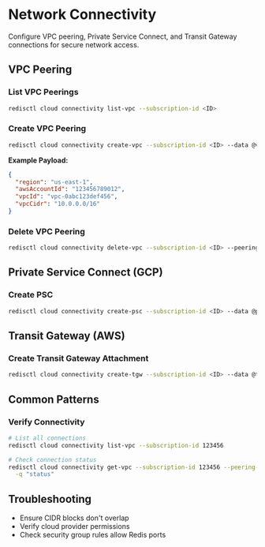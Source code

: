 # Network Connectivity

Configure VPC peering, Private Service Connect, and Transit Gateway connections for secure network access.

## VPC Peering

### List VPC Peerings

```bash
redisctl cloud connectivity list-vpc --subscription-id <ID>
```

### Create VPC Peering

```bash
redisctl cloud connectivity create-vpc --subscription-id <ID> --data @vpc.json --wait
```

**Example Payload:**
```json
{
  "region": "us-east-1",
  "awsAccountId": "123456789012",
  "vpcId": "vpc-0abc123def456",
  "vpcCidr": "10.0.0.0/16"
}
```

### Delete VPC Peering

```bash
redisctl cloud connectivity delete-vpc --subscription-id <ID> --peering-id <PEERING_ID> --wait
```

## Private Service Connect (GCP)

### Create PSC

```bash
redisctl cloud connectivity create-psc --subscription-id <ID> --data @psc.json --wait
```

## Transit Gateway (AWS)

### Create Transit Gateway Attachment

```bash
redisctl cloud connectivity create-tgw --subscription-id <ID> --data @tgw.json --wait
```

## Common Patterns

### Verify Connectivity

```bash
# List all connections
redisctl cloud connectivity list-vpc --subscription-id 123456

# Check connection status
redisctl cloud connectivity get-vpc --subscription-id 123456 --peering-id abc123 \
  -q "status"
```

## Troubleshooting

- Ensure CIDR blocks don't overlap
- Verify cloud provider permissions
- Check security group rules allow Redis ports